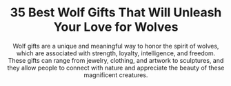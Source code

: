 ---
layout: post
title: 35 Best Wolf Gifts That Will Unleash Your Love for Wolves
subtitle: Wolf gifts are a unique and meaningful way to honor the spirit of wolves, which are associated with strength, loyalty, intelligence, and freedom. These gifts can range from jewelry, clothing, and artwork to sculptures, and they allow people to connect with nature and appreciate the beauty of these magnificent creatures.
header-img: "img/post/2023/09/copied/Wolf-Gifts.jpg"
header-style: text
permalink: "/wolf-gifts/"
catalog: true
tags:
  - Recipients 
  - Men
---   
